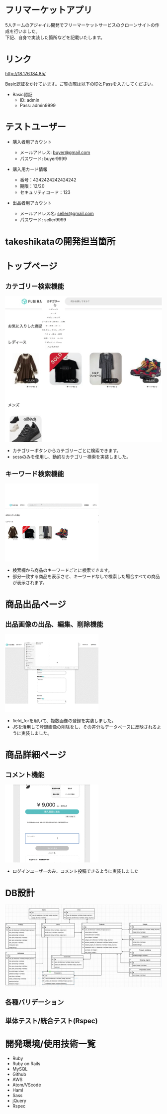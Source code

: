 # フリマーケットアプリ
5人チームのアジャイル開発でフリーマーケットサービスのクローンサイトの作成を行いました。<br>
下記、自身で実装した箇所などを記載いたします。
# リンク
http://18.176.184.85/

Basic認証をかけています。ご覧の際は以下のIDとPassを入力してください。

- Basic認証
  - ID: admin
  - Pass: admin9999

# テストユーザー
- 購入者用アカウント
  - メールアドレス: buyer@gmail.com
  - パスワード: buyer9999
 
- 購入用カード情報
  - 番号：4242424242424242
  - 期限：12/20
  - セキュリティコード：123

- 出品者用アカウント
  - メールアドレス名: seller@gmail.com
  - パスワード: seller9999

# takeshikataの開発担当箇所
# トップページ
## カテゴリー検索機能
![カテゴリー検索](./category.gif)

  - カテゴリーボタンからカテゴリーごとに検索できます。
  - scssのみを使用し、動的なカテゴリー検索を実装しました。

## キーワード検索機能
![カテゴリー検索](./keyword.gif)

  - 検索欄から商品のキーワードごとに検索できます。
  - 部分一致する商品を表示させ、キーワードなしで検索した場合すべての商品が表示されます。
# 商品出品ページ
## 出品画像の出品、編集、削除機能
![カテゴリー検索](./product_image.gif)

  - field_forを用いて、複数画像の登録を実装しました。
  - JSを活用して登録画像の削除をし、その差分もデータベースに反映されるように実装しました。

# 商品詳細ページ
## コメント機能
![カテゴリー検索](./comment.gif)
  - ログインユーザーのみ、コメント投稿できるように実装しました
  
# DB設計
![カテゴリー検索](./DBdesign.jpg)

## 各種バリデーション

## 単体テスト/統合テスト(Rspec)

# 開発環境/使用技術一覧
  - Ruby
  - Ruby on Rails
  - MySQL
  - Github
  - AWS
  - Atom/VScode
  - Haml
  - Sass
  - jQuery
  - Rspec
